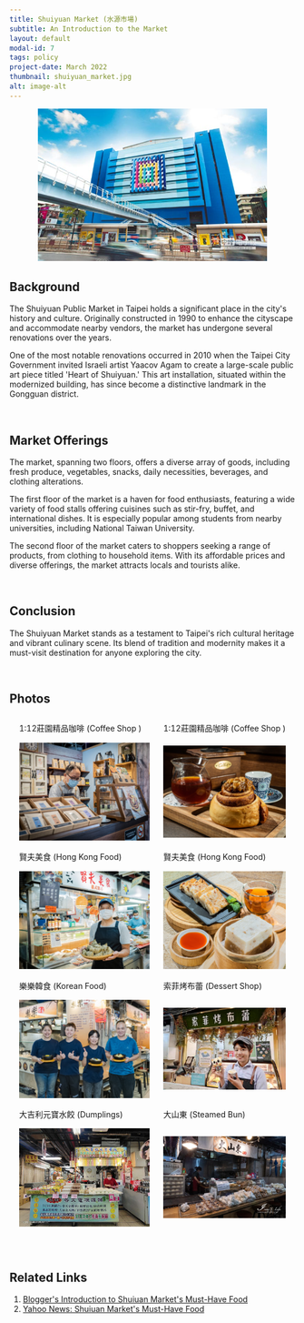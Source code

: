 ```yaml
---
title: Shuiyuan Market (水源市場)
subtitle: An Introduction to the Market
layout: default
modal-id: 7
tags: policy
project-date: March 2022
thumbnail: shuiyuan_market.jpg
alt: image-alt
---
```

<html>
<head>
    <meta name="viewport" content="width=device-width, initial-scale=1.0">
    <style>
        table {
            border-collapse: separate;
            border-spacing: 10px;
        }
        table img {
            max-width: 100%;
            height: auto;
        }
    </style>
</head>
<body>
    <div style="text-align: center;">
        <img src="img/portfolio/shuiyuan_market.jpg" alt="market" style="max-width: 80%; height: auto;">
    </div>
    <h2>Background</h2>
    <p>The Shuiyuan Public Market in Taipei holds a significant place in the city's history and culture. Originally constructed in 1990 to enhance the cityscape and accommodate nearby vendors, the market has undergone several renovations over the years.</p>
    <p>One of the most notable renovations occurred in 2010 when the Taipei City Government invited Israeli artist Yaacov Agam to create a large-scale public art piece titled 'Heart of Shuiyuan.' This art installation, situated within the modernized building, has since become a distinctive landmark in the Gongguan district.</p>
    <br>
    <h2>Market Offerings</h2>
    <p>The market, spanning two floors, offers a diverse array of goods, including fresh produce, vegetables, snacks, daily necessities, beverages, and clothing alterations.</p>
    <p>The first floor of the market is a haven for food enthusiasts, featuring a wide variety of food stalls offering cuisines such as stir-fry, buffet, and international dishes. It is especially popular among students from nearby universities, including National Taiwan University.</p>
    <p>The second floor of the market caters to shoppers seeking a range of products, from clothing to household items. With its affordable prices and diverse offerings, the market attracts locals and tourists alike.</p>
    <br>
    <h2>Conclusion</h2>
    <p>The Shuiyuan Market stands as a testament to Taipei's rich cultural heritage and vibrant culinary scene. Its blend of tradition and modernity makes it a must-visit destination for anyone exploring the city.</p>
    <br>
    <h2>Photos</h2>
    <table>
        <tr>
            <td>1:12莊園精品咖啡 (Coffee Shop )</td>
            <td>1:12莊園精品咖啡 (Coffee Shop )</td>
        </tr>
        <tr>
            <td><img src="img/portfolio/coffee_shop.jpg" alt="Coffee Shop" style="max-width: 100%; height: auto;"></td>
            <td><img src="img/portfolio/coffee2.jpg" alt="Coffee Shop" style="max-width: 100%; height: auto;"></td>
        </tr>
        <tr>
            <td>賢夫美食 (Hong Kong Food)</td>
            <td>賢夫美食 (Hong Kong Food)</td>
        </tr>
        <tr>
            <td><img src="img/portfolio/hongkong1.jpg" alt="Hong Kong Food" style="max-width: 100%; height: auto;"></td>
            <td><img src="img/portfolio/hongkong2.jpg" alt="Hong Kong Food" style="max-width: 100%; height: auto;"></td>
        </tr>
        <tr>
            <td>樂樂韓食 (Korean Food)</td>
            <td>索菲烤布蕾 (Dessert Shop)</td>
        </tr>
        <tr>
            <td><img src="img/portfolio/koreanfood.jpg" alt="Korean Food" style="max-width: 100%; height: auto;"></td>
            <td><img src="img/portfolio/dessert.jpg" alt="Dessert Shop" style="max-width: 100%; height: auto;"></td>
        </tr>
        <tr>
            <td>大吉利元寶水餃 (Dumplings)</td>
            <td>大山東 (Steamed Bun)</td>
        </tr>
        <tr>
            <td><img src="img/portfolio/dumpling.jpg" alt="Dumplings" style="max-width: 100%; height: auto;"></td>
            <td><img src="img/portfolio/bao.jpeg" alt="Steamed Bun" style="max-width: 100%; height: auto;"></td>
        </tr>  
    </table>
    <br>
    <h2>Related Links</h2>
    <ol>
        <li><a href="https://www.popdaily.com.tw/food/1253649">Blogger's Introduction to Shuiuan Market's Must-Have Food</a></li>
        <li><a href="https://tw.news.yahoo.com/%E5%8F%B0%E5%A4%A7%E4%BA%BA%E5%8F%A3%E8%A2%8B%E5%90%8D%E5%96%AE-%E6%B0%B4%E6%BA%90%E5%B8%82%E5%A0%B4-%E5%A5%BD%E8%A9%95%E5%BF%85%E5%90%83-%E9%99%90%E9%87%8F300%E9%A1%86%E7%83%A4%E8%82%89%E5%8C%85-%E6%9A%B4%E7%B4%85-000000360.html?guccounter=1&guce_referrer=aHR0cHM6Ly93d3cuZ29vZ2xlLmNvbS8&guce_referrer_sig=AQAAACSZI-h5cbHUI7owauRj3ssRfqY45vdvzfwzG8zKL8u5QyZFSU0AjtzIH5HIRN_gcCfVmnXl9nmZHDBoZwfpUs_ZXU4HlXIDajfkSf_fQPPW-ZfiB06mi2mmOyjBmT70zYw21v7X9pEtHkHvV7LC1jiz-gkkgzFV8L7BwhrQozpb">Yahoo News: Shuiuan Market's Must-Have Food</a></li>
    </ol>
</body>
</html>

